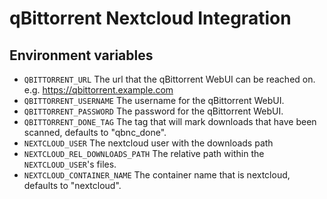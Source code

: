 # qBittorrent Nextcloud Integration

## Environment variables

* `QBITTORRENT_URL`  The url that the qBittorrent WebUI can be reached on.  e.g. https://qbittorrent.example.com
* `QBITTORRENT_USERNAME`  The username for the qBittorrent WebUI.
* `QBITTORRENT_PASSWORD`  The password for the qBittorrent WebUI.
* `QBITTORRENT_DONE_TAG`  The tag that will mark downloads that have been scanned, defaults to "qbnc_done".
* `NEXTCLOUD_USER`  The nextcloud user with the downloads path
* `NEXTCLOUD_REL_DOWNLOADS_PATH`  The relative path within the `NEXTCLOUD_USER`'s files.
* `NEXTCLOUD_CONTAINER_NAME`  The container name that is nextcloud, defaults to "nextcloud".